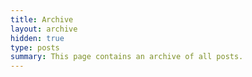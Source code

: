 ```yaml
---
title: Archive
layout: archive
hidden: true
type: posts
summary: This page contains an archive of all posts.
---
```


